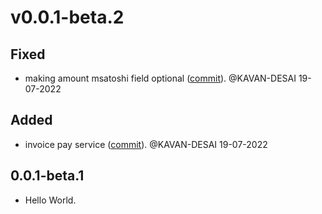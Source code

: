 # v0.0.1-beta.2

## Fixed
- making amount msatoshi field optional ([commit](https://github.com/dart-lightning/lndart.cln_grpc/commit/eeff1cb3e016b1c16559d76e8414ac44de2c213e)). @KAVAN-DESAI 19-07-2022

## Added
- invoice pay service ([commit](https://github.com/dart-lightning/lndart.cln_grpc/commit/203cfec3b27e9260b98a0da7d0cf00f693b4f6ff)). @KAVAN-DESAI 19-07-2022


## 0.0.1-beta.1

- Hello World.
